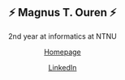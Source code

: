 <div align='center'>

## ⚡ Magnus T. Ouren ⚡

2nd year at informatics at NTNU

[Homepage](https://www.magnus.ouren.no)

[LinkedIn](https://www.linkedin.com/in/magnus-tomter-ouren-44a80321b/)

<!-- [![Top Langs](https://github-readme-stats.vercel.app/api/top-langs/?username=magnusouren&layout=compact&theme=github_dark)](https://github.com/anuraghazra/github-readme-stats) -->

</div>
<!--
**magnusouren/magnusouren** is a ✨ _special_ ✨ repository because its `README.md` (this file) appears on your GitHub profile.

Here are some ideas to get you started:

-   🔭 I’m currently working on ...
-   🌱 I’m currently learning ...
-   👯 I’m looking to collaborate on ...
-   🤔 I’m looking for help with ...
-   💬 Ask me about ...
-   📫 How to reach me: ...
-   😄 Pronouns: ...
-   ⚡ Fun fact: ...
    -->
